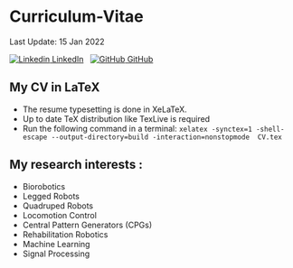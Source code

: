 # Curriculum-Vitae
Last Update: 15 Jan 2022

[![Linkedin](https://i.stack.imgur.com/gVE0j.png) LinkedIn](https://www.linkedin.com/in/mohammad-khalili/)
&nbsp;
[![GitHub](https://i.stack.imgur.com/tskMh.png) GitHub](https://github.com/mohakhalili)

## My CV in LaTeX
* The resume typesetting is done in XeLaTeX.
* Up to date TeX distribution like TexLive is required
* Run the following command in a terminal:
`xelatex -synctex=1 -shell-escape --output-directory=build -interaction=nonstopmode  CV.tex`

## My research interests :
* Biorobotics
* Legged Robots
* Quadruped Robots
* Locomotion Control
* Central Pattern Generators (CPGs)
* Rehabilitation Robotics
* Machine Learning
* Signal Processing